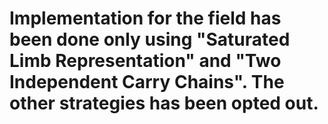 # Implementation for the field has been done only using "Saturated Limb Representation" and "Two Independent Carry Chains". The other strategies has been opted out.
